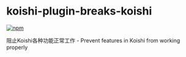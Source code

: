 # koishi-plugin-breaks-koishi

[![npm](https://img.shields.io/npm/v/koishi-plugin-breaks-koishi?style=flat-square)](https://www.npmjs.com/package/koishi-plugin-breaks-koishi)

阻止Koishi各种功能正常工作 - Prevent features in Koishi from working properly
